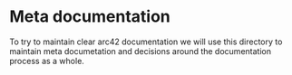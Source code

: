 # Meta documentation

To try to maintain clear arc42 documentation we will use this directory to maintain meta documetation and decisions around the documentation process as a whole.
